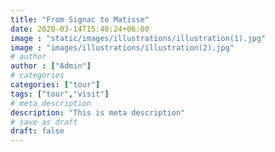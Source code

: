 ```yaml
---
title: "From Signac to Matisse"
date: 2020-03-14T15:40:24+06:00
image : "static/images/illustrations/illustration(1).jpg" 
image : "images/illustrations/illustration(2).jpg"
# author
author : ["Admin"]
# categories
categories: ["tour"]
tags: ["tour","visit"]
# meta description
description: "This is meta description"
# save as draft
draft: false
---
```


